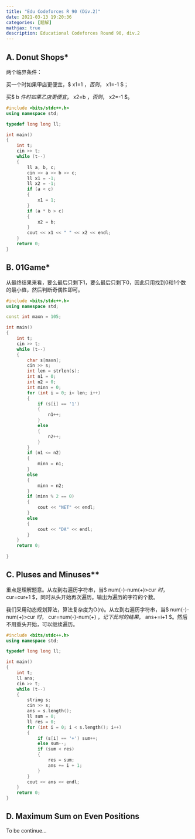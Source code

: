 ```yaml
---
title: "Edu Codeforces R 90 (Div.2)"
date: 2021-03-13 19:20:36
categories: [题解]
mathjax: true
description: Educational Codeforces Round 90, div.2
---
```


## A. Donut Shops*

两个临界条件：

买一个时如果甲店更便宜，$ x1=1 $，否则，$ x1=-1 $；

买$ b $件时如果乙店更便宜，$ x2=b $，否则，$ x2=-1 $。

```c++
#include <bits/stdc++.h>
using namespace std;

typedef long long ll;

int main()
{
	int t;
	cin >> t;
	while (t--)
	{
		ll a, b, c;
		cin >> a >> b >> c;
		ll x1 = -1;
		ll x2 = -1;
		if (a < c)
		{
			x1 = 1;
		}
		if (a * b > c)
		{
			x2 = b;
		}
		cout << x1 << " " << x2 << endl;
	}
	return 0;
}
```

## B. 01Game*

从最终结果来看，要么最后只剩下1，要么最后只剩下0，因此只用找到0和1个数的最小值，然后判断奇偶性即可。

```c++
#include <bits/stdc++.h>
using namespace std;

const int maxn = 105;

int main()
{
	int t;
	cin >> t;
	while (t--)
	{
		char s[maxn];
		cin >> s;
		int len = strlen(s);
		int n1 = 0;
		int n2 = 0;
		int minn = 0;
		for (int i = 0; i< len; i++)
		{
			if (s[i] == '1')
			{
				n1++;
			}
			else
			{
				n2++;
			}
		}
		if (n1 <= n2)
		{
			minn = n1;
		}
		else
		{
			minn = n2;
		}
		if (minn % 2 == 0)
		{
			cout << "NET" << endl;
		}
		else
		{
			cout << "DA" << endl;
		}
	}
	return 0;
	
}
```

## C. Pluses and Minuses**

重点是理解题意。从左到右遍历字符串，当$ num(-)-num(+)>cur $时，$ cur=cur+1 $，同时从头开始再次遍历。输出为遍历的字符的个数。

我们采用动态规划算法，算法复杂度为O(n)。从左到右遍历字符串，当$ num(-)-num(+)>cur $时，$ cur=num(-)-num(+) $，记下此时的结果，$ ans+=i+1 $。然后不用重头开始，可以继续遍历。

```c++
#include <bits/stdc++.h>
using namespace std;

typedef long long ll;

int main()
{
	int t;
	ll ans;
	cin >> t;
	while (t--)
	{
		string s;
		cin >> s;
		ans = s.length();
		ll sum = 0;
		ll res = 0;
		for (int i = 0; i < s.length(); i++)
		{
			if (s[i] == '+') sum++;
			else sum--;
			if (sum < res)
			{
				res = sum;
				ans += i + 1;
			}
		}
		cout << ans << endl;
	}
	return 0;
}
```

## D. Maximum Sum on Even Positions

To be continue...